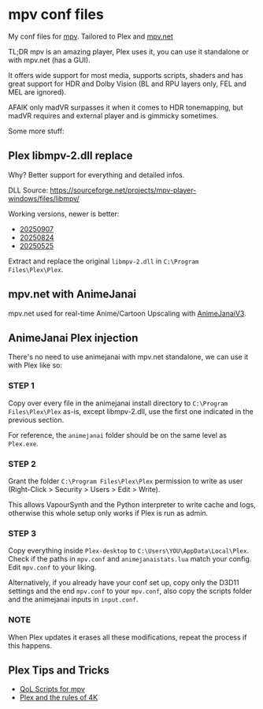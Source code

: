 # mpv conf files

My conf files for [mpv](https://mpv.io/). Tailored to Plex and [mpv.net](https://github.com/mpvnet-player/mpv.net)

TL;DR mpv is an amazing player, Plex uses it, you can use it standalone or with mpv.net (has a GUI).

It offers wide support for most media, supports scripts, shaders and has great support for HDR and Dolby Vision (BL and RPU layers only, FEL and MEL are ignored).

AFAIK only madVR surpasses it when it comes to HDR tonemapping, but madVR requires and external player and is gimmicky sometimes.

Some more stuff:

## Plex libmpv-2.dll replace

Why? Better support for everything and detailed infos.

DLL Source: <https://sourceforge.net/projects/mpv-player-windows/files/libmpv/>

Working versions, newer is better:

- [20250907](https://sourceforge.net/projects/mpv-player-windows/files/libmpv/mpv-dev-x86_64-v3-20250907-git-b9ceaf2.7z/download)
- [20250824](https://sourceforge.net/projects/mpv-player-windows/files/libmpv/mpv-dev-x86_64-v3-20250824-git-5faec4e.7z/download)
- [20250525](https://sourceforge.net/projects/mpv-player-windows/files/libmpv/mpv-dev-x86_64-v3-20250525-git-1d1535f.7z/download)

Extract and replace the original `libmpv-2.dll` in `C:\Program Files\Plex\Plex`.

## mpv.net with AnimeJanai

mpv.net used for real-time Anime/Cartoon Upscaling with [AnimeJanaiV3](https://github.com/the-database/mpv-upscale-2x_animejanai).

## AnimeJanai Plex injection

There's no need to use animejanai with mpv.net standalone, we can use it with Plex like so:

### STEP 1

Copy over every file in the animejanai install directory to `C:\Program Files\Plex\Plex` as-is, except libmpv-2.dll, use the first one indicated in the previous section.

For reference, the `animejanai` folder should be on the same level as `Plex.exe`.

### STEP 2

Grant the folder `C:\Program Files\Plex\Plex` permission to write as user (Right-Click > Security > Users > Edit > Write).

This allows VapourSynth and the Python interpreter to write cache and logs, otherwise this whole setup only works if Plex is run as admin.

### STEP 3

Copy everything inside `Plex-desktop` to `C:\Users\YOU\AppData\Local\Plex`. Check if the paths in `mpv.conf` and `animejanaistats.lua` match your config. Edit `mpv.conf` to your liking.

Alternatively, if you already have your conf set up, copy only the D3D11 settings and the end `mpv.conf` to your `mpv.conf`, also copy the scripts folder and the animejanai inputs in `input.conf`.

### NOTE

When Plex updates it erases all these modifications, repeat the process if this happens.

## Plex Tips and Tricks

- [QoL Scripts for mpv](https://forums.plex.tv/t/use-mpv-features-which-are-not-exposed-in-plex-for-windows-mac-linux-and-plex-htpc/830025)
- [Plex and the rules of 4K](https://forums.plex.tv/t/info-plex-4k-transcoding-and-you-aka-the-rules-of-4k/378203)

